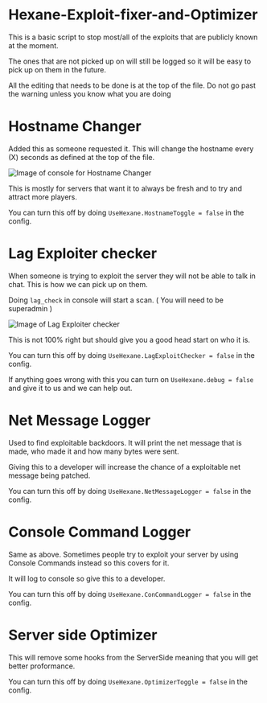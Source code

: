 # Hexane-Exploit-fixer-and-Optimizer

This is a basic script to stop most/all of the exploits that are publicly known at the moment. 

The ones that are not picked up on will still be logged so it will be easy to pick up on them in the future.

All the editing that needs to be done is at the top of the file. Do not go past the warning unless you know what you are doing

# Hostname Changer

Added this as someone requested it. This will change the hostname every (X) seconds as defined at the top of the file.

![Image of console for Hostname Changer](https://i.imgur.com/QFGumfV.png)

This is mostly for servers that want it to always be fresh and to try and attract more players.

You can turn this off by doing `UseHexane.HostnameToggle = false` in the config.

# Lag Exploiter checker

When someone is trying to exploit the server they will not be able to talk in chat. This is how we can pick up on them.

Doing `lag_check` in console will start a scan. ( You will need to be superadmin )

![Image of Lag Exploiter checker](https://i.imgur.com/codDiRl.png)

This is not 100% right but should give you a good head start on who it is.

You can turn this off by doing `UseHexane.LagExploitChecker = false` in the config.

If anything goes wrong with this you can turn on `UseHexane.debug = false` and give it to us and we can help out.

# Net Message Logger

Used to find exploitable backdoors. It will print the net message that is made, who made it and how many bytes were sent.

Giving this to a developer will increase the chance of a exploitable net message being patched. 

You can turn this off by doing `UseHexane.NetMessageLogger = false` in the config.

# Console Command Logger

Same as above. Sometimes people try to exploit your server by using Console Commands instead so this covers for it. 

It will log to console so give this to a developer. 

You can turn this off by doing `UseHexane.ConCommandLogger = false` in the config.

# Server side Optimizer

This will remove some hooks from the ServerSide meaning that you will get better proformance. 

You can turn this off by doing `UseHexane.OptimizerToggle = false` in the config.
